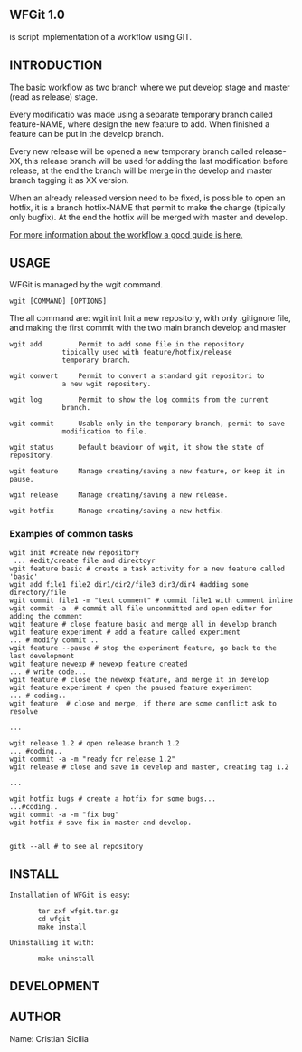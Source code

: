 
##   WFGit 1.0

is script implementation of a workflow using GIT.

##   INTRODUCTION

The basic workflow as two branch where we put develop stage
and master (read as release) stage.

Every modificatio was made using a separate temporary branch
called feature-NAME, where design the new feature to add.
When finished a feature can be put in the develop branch.

Every new release will be opened a new temporary branch
called release-XX, this release branch will be used for
adding the last modification before release, at the end
the branch will be merge in the develop and master branch
tagging it as XX version.

When an already released version need to be fixed, is
possible to open an hotfix, it is a branch hotfix-NAME
that permit to make the change (tipically only bugfix).
At the end the hotfix will be merged with master and develop.

[For more information about the workflow a good guide is here.](http://nvie.com/posts/a-successful-git-branching-model/)


##   USAGE

WFGit is managed by the wgit command.

	wgit [COMMAND] [OPTIONS]

The all command are:
	wgit init        Init a new repository, with only .gitignore
		         file, and making the first commit with the
		         two main branch develop and master

	wgit add         Permit to add some file in the repository
		         tipically used with feature/hotfix/release
		         temporary branch.
		   
	wgit convert     Permit to convert a standard git repositori to 
		         a new wgit repository.

	wgit log         Permit to show the log commits from the current
		         branch.

	wgit commit      Usable only in the temporary branch, permit to save
		         modification to file.

	wgit status      Default beaviour of wgit, it show the state of repository.

	wgit feature     Manage creating/saving a new feature, or keep it in pause.

	wgit release     Manage creating/saving a new release.

	wgit hotfix      Manage creating/saving a new hotfix.


### Examples of common tasks


	wgit init #create new repository
	 ... #edit/create file and directoyr
	wgit feature basic # create a task activity for a new feature called 'basic'
	wgit add file1 file2 dir1/dir2/file3 dir3/dir4 #adding some directory/file
	wgit commit file1 -m "text comment" # commit file1 with comment inline
	wgit commit -a  # commit all file uncommitted and open editor for adding the comment
	wgit feature # close feature basic and merge all in develop branch
	wgit feature experiment # add a feature called experiment
	... # modify commit ..
	wgit feature --pause # stop the experiment feature, go back to the last development
	wgit feature newexp # newexp feature created
	... # write code...
	wgit feature # close the newexp feature, and merge it in develop
	wgit feature experiment # open the paused feature experiment
	... # coding..
	wgit feature  # close and merge, if there are some conflict ask to resolve

	...

	wgit release 1.2 # open release branch 1.2
	... #coding..
	wgit commit -a -m "ready for release 1.2"
	wgit release # close and save in develop and master, creating tag 1.2

	...

	wgit hotfix bugs # create a hotfix for some bugs...
	...#coding..
	wgit commit -a -m "fix bug"
	wgit hotfix # save fix in master and develop.


	gitk --all # to see al repository


##   INSTALL

	Installation of WFGit is easy:

           tar zxf wfgit.tar.gz
           cd wfgit
           make install

	Uninstalling it with:
     
           make uninstall


##   DEVELOPMENT




##   AUTHOR
Name:    Cristian Sicilia


